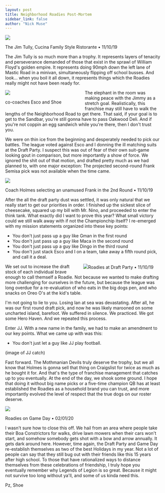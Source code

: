 ```yaml
---
layout: post
title: Neighborhood Roadies Post-Mortem
sidebar_link: false
author: "Nick Muse"
---
```


<style>
.img_left {
width:50%;
margin:0px 5px 0px 0px;
padding:0px;
float:left
}
.img_right {
width:50%;
margin:0px 0px 0px 5px;
padding:0px;
float:right
}
</style>

<img src="https://lh3.googleusercontent.com/uuZrFadIiO1p0F4TQez3xoJINIrAlMcbKzNAk4Tt5JcyudUHgNiH2ISdX5S7_OmrS4ej0s6eH2ycUgil2l10ILSGkiWYgf4HFUV7-jTiALUAW-6tnp3255dYxlRsFI5k95q-T9foCQ=w2400">
<p class="img_sub">The Jim Tully, Cucina Family Style Ristorante &bull; 11/10/19</p>

The Jim Tully is so much more than a trophy. It represents layers of tenacity and perseverance demanded of those that exist in the sprawl of William Floyd's golden empire. It represents doing 90mph down the left lane of Mastic Road in a minivan, simultaneously flipping off school busses. And look... when you boil it all down, it represents things which the Roadies really might not have been ready for.

<div class="img_left">
<img src="https://lh3.googleusercontent.com/iIUeAaM0xPzbyFLjbmvCThwFHcB0qFuqyJhpZfXOVd-utSuHWxRPpAoROKSD7vZ5pLuqCA0GxCEy6Uvm4YuPusU-MZHE0CQm9FamJohC4q4BgPKOZfZ2VoIG2m4KL0RRQZpFZZFgzQ=w2400">
<p class="img_sub">co-coaches Esco and Shoe</p>
</div>

The elephant in the room was making peace with the Jimmy as a stretch goal. Realistically, this franchise may still have to walk the lengths of the Neighborhood Road to get there. That said, if your goal is to get to the Sandbar, you're still gonna have to pass Oakwood Deli. And if you're not coppin an egg sandwich while you're there, then I don't trust you.

We were on thin ice from the beginning and desperately needed to pick our battles. The league voted against Esco and I donning the ill matching suits at the Draft Party. I suspect this was out of fear of their own suit-game looking gout in comparison, but more importantly a show of force. We ignored the shit out of that motion, and drafted pretty much as we had planned to, with one major exception: The projected second-round Frank Semisa pick was not available when the time came.

<img src="https://lh3.googleusercontent.com/pljwyujs0Sor_ALbnPCdRQfvrdX8dHpF38sx9SdF0YspJtEzI4K6fIYqVtugWMXRGyLAU2qz-M9cexU4CkOpl-mqxxXW8xnQ9LZyNjM95E6BN29MwkRRNen4snU0L1wAiud3kkOSwA=w2400">
<p class="img_sub">Coach Holmes selecting an unamused Frank in the 2nd Round &bull; 11/10/19</p>

After the all the draft party dust was settled, it was only natural that we really start to get our priorities in order. I finished up the sickest slice of cheesecake, squared up my bill with Mr. Nino, and proceeded to enter the think tank. What exactly did I want to prove this year? What small victory could we still walk away with if not the Championchip itself? I re-emerged with my mission statements organized into these key points:

- You don't just pass up a guy like Gman in the first round
- You don't just pass up a guy like Maca in the second round
- You don't just pass up a guy like Dingo in the third round
- You don't just stack Esco and I on a team, take away a fifth round pick, and call it a deal.

<div class="img_right">
<img src="https://lh3.googleusercontent.com/703kLQlLePCvtz0yb4MAo_P9pFX7Dn-nmglAtwXjOo8aEAOrYeeQSsSIgScpy5hAhyJC5VPFXb8PbtGdFs-ddZ5tYSM9FntEfiHSfb11Sd8hmdsiCnElTHkfzrA0vxDYcQg4Pt_XCQ=w2400">Roadies at Draft Party &bull; 11/10/19
</div>

We set out to increase the draft stock of each individual brave enough to call themself a Roadie. Not because we wanted to make drafting more challenging for ourselves in the future, but because the league was long overdue for a re-evaluation of who eats in the big dogs pen, and who snacks on Oreo O's at the kid's table.

I'm not going to lie to you. Losing Ian at sea was devastating. After all, he was our first round draft pick, and now he was likely marooned on some uncharted island, barefoot. We suffered in silence. We practiced. We got some Hero Haven. And we repeated this process.

Enter JJ. With a new name in the family, we had to make an amendment to our key points. What we came up with was this:
- You don't just let a guy like JJ play football.

(image of JJ catch)

Fast forward. The Mothmanian Devils truly deserve the trophy, but we all know that Holmes is gonna sell that thing on Craigslist for twice as much as he bought it for. And that's the type of franchise management that catches up to you eventually. At the end of the day, we shook some ground. I hope that doing it without big name picks or a five-time champion QB has at least established the Roadies as a household brand you can trust, and more importantly evolved the level of respect that the true dogs on our roster deserve.

<img src="https://lh3.googleusercontent.com/fYyzyw-9dNZp3MarbGCGzqwKU1Cx0MnK0FdKfKIWrZNO3m2X32T7qYHQLJRG9epT1tdO6-9XOB5j8QG91X97kAAobQzA-6Nh6VIWl9VcCmv5NM84JNL844v0tpEX13xYRz-0--_ivA=w2400">
<p class="img_sub">Roadies on Game Day &bull; 02/01/20</p>

I wasn't sure how to close this off. We hail from an area where people take their Boa Constrictors for walks, drive lawn mowers when their cars won't start, and somehow somebody gets shot with a bow and arrow annually. It gets dark around here. However, time again, the Draft Party and Game Day re-establish themselves as two of the best Holidays in my year. Not a lot of people can say that they still bug out with their friends like this 15 years after high school. To those that have rationalized ways to distance themselves from these celebrations of friendship, I truly hope you eventually remember why Legends of Legion is so great. Because it might not survive too long without ya'll, and some of us kinda need this.

Pz,
Shoe
